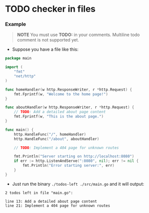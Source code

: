 # TODO checker in files

### Example

> **NOTE** You must use **TODO:** in your comments.
> Multiline todo comment is not supported yet.

- Suppose you have a file like this:

```go
package main

import (
	"fmt"
	"net/http"
)

func homeHandler(w http.ResponseWriter, r *http.Request) {
	fmt.Fprintf(w, "Welcome to the home page!")
}

func aboutHandler(w http.ResponseWriter, r *http.Request) {
	// TODO: Add a detailed about page content
	fmt.Fprintf(w, "This is the about page.")
}

func main() {
	http.HandleFunc("/", homeHandler)
	http.HandleFunc("/about", aboutHandler)

	// TODO: Implement a 404 page for unknown routes

	fmt.Println("Server starting on http://localhost:8080")
	if err := http.ListenAndServe(":8080", nil); err != nil {
		fmt.Println("Error starting server:", err)
	}
}
```

- Just run the binary `./todos-left ./src/main.go` and it will output:

```text
2 todos left in file "main.go":

line 13: Add a detailed about page content
line 21: Implement a 404 page for unknown routes
```

